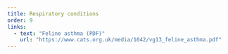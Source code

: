 ```yaml
---
title: Respiratory conditions
order: 9
links:
  - text: "Feline asthma (PDF)"
    url: "https://www.cats.org.uk/media/1042/vg13_feline_asthma.pdf"
---
```

